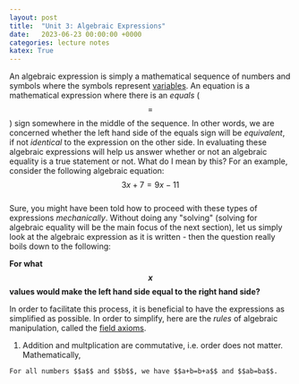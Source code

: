 ```yaml
---
layout: post
title:  "Unit 3: Algebraic Expressions"
date:   2023-06-23 00:00:00 +0000
categories: lecture notes
katex: True
---
```


An algebraic expression is simply a mathematical sequence of numbers and symbols where the symbols represent [variables](https://chrisdongwon.github.io/Algebra1-Review-LoyolaSummer23/lecture/notes/2023/06/21/unit2.html). An equation is a mathematical expression where there is an _equals_ ($$=$$) sign somewhere in the middle of the sequence. In other words, we are concerned whether the left hand side of the equals sign will be _equivalent_, if not _identical_ to the expression on the other side. In evaluating these algebraic expressions will help us answer whether or not an algebraic equality is a true statement or not. What do I mean by this? For an example, consider the following algebraic equation:  
$$3x + 7 = 9x - 11$$  
Sure, you might have been told how to proceed with these types of expressions _mechanically_. Without doing any "solving" (solving for algebraic equality will be the main focus of the next section), let us simply look at the algebraic expression as it is written - then the question really boils down to the following:  

**For what $$x$$ values would make the left hand side equal to the right hand side?**  

In order to facilitate this process, it is beneficial to have the expressions as simplified as possible. In order to simplify, here are the _rules_ of algebraic manipulation, called the [field axioms](https://mathworld.wolfram.com/FieldAxioms.html).  

1. Addition and multplication are commutative, i.e. order does not matter. Mathematically,  

`For all numbers $$a$$ and $$b$$, we have $$a+b=b+a$$ and $$ab=ba$$.`  